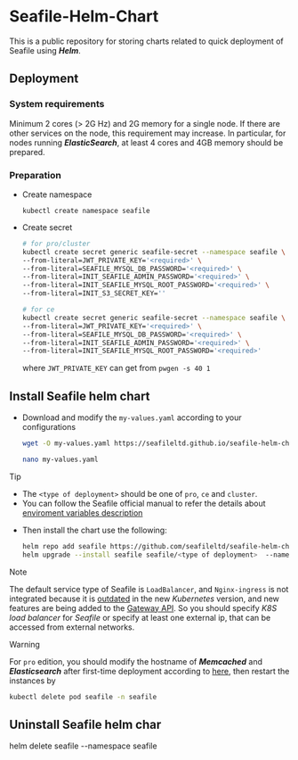 # Seafile-Helm-Chart

This is a public repository for storing charts related to quick deployment of Seafile using ***Helm***.

## Deployment

### System requirements

Minimum 2 cores (> 2G Hz) and 2G memory for a single node. If there are other services on the node, this requirement may increase. In particular, for nodes running ***ElasticSearch***, at least 4 cores and 4GB memory should be prepared.

### Preparation

- Create namespace

    ```
    kubectl create namespace seafile
    ```

- Create secret

    ```sh
    # for pro/cluster
    kubectl create secret generic seafile-secret --namespace seafile \
    --from-literal=JWT_PRIVATE_KEY='<required>' \
    --from-literal=SEAFILE_MYSQL_DB_PASSWORD='<required>' \
    --from-literal=INIT_SEAFILE_ADMIN_PASSWORD='<required>' \
    --from-literal=INIT_SEAFILE_MYSQL_ROOT_PASSWORD='<required>' \
    --from-literal=INIT_S3_SECRET_KEY=''  

    # for ce
    kubectl create secret generic seafile-secret --namespace seafile \
    --from-literal=JWT_PRIVATE_KEY='<required>' \
    --from-literal=SEAFILE_MYSQL_DB_PASSWORD='<required>' \
    --from-literal=INIT_SEAFILE_ADMIN_PASSWORD='<required>' \
    --from-literal=INIT_SEAFILE_MYSQL_ROOT_PASSWORD='<required>'  

    ```

    where `JWT_PRIVATE_KEY` can get from `pwgen -s 40 1`

## Install Seafile helm chart

- Download and modify the `my-values.yaml` according to your configurations

    ```sh
    wget -O my-values.yaml https://seafileltd.github.io/seafile-helm-chart/values/<type of deployment>.yaml

    nano my-values.yaml
    ```

>[!TIP]
>- The `<type of deployment>` should be one of `pro`, `ce` and `cluster`.
>- You can follow the Seafile official manual to refer the details about [enviroment variables description](https://manual.seafile.com/latest/config/env/)

- Then install the chart use the following:

    ```sh
    helm repo add seafile https://github.com/seafileltd/seafile-helm-chart
    helm upgrade --install seafile seafile/<type of deployment>  --namespace seafile --create-namespace --values my-values.yaml
    ```

>[!NOTE]
>The default service type of Seafile is `LoadBalancer`, and `Nginx-ingress` is not integrated because it is [outdated](https://kubernetes.io/docs/concepts/services-networking/ingress/) in the new *Kubernetes* version, and new features are being added to the [Gateway API](https://kubernetes.io/docs/concepts/services-networking/gateway/). So you should specify *K8S load balancer* for *Seafile* or specify at least one external ip, that can be accessed from external networks.

>[!WARNING]
>For `pro` edition, you should modify the hostname of ***Memcached*** and ***Elasticsearch*** after first-time deployment according to [here](https://manual.seafile.com/latest/setup/k8s_single_node/#start-seafile-server), then restart the instances by 
>```sh
>kubectl delete pod seafile -n seafile
>```

## Uninstall Seafile helm char

helm delete seafile --namespace seafile
